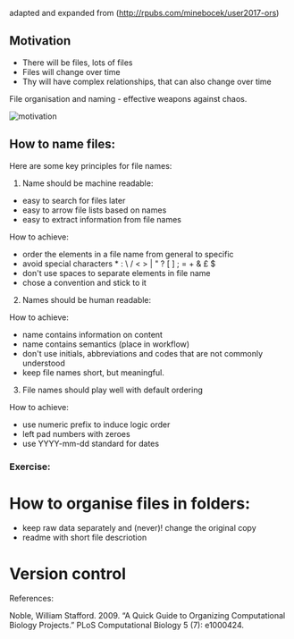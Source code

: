 adapted and expanded from (http://rpubs.com/minebocek/user2017-ors)

## Motivation

- There will be files, lots of files
- Files will change over time
- Thy will have complex relationships, that can also change over time

File organisation and naming - effective weapons against chaos.

![motivation](https://github.com/tavareshugo/slcu_r_course/blob/master/module01_data_and_files/xkcd_documents.png=250x)


## How to name files:
Here are some key principles for file names:

1) Name should be machine readable:
  - easy to search for files later
  - easy to arrow file lists based on names
  - easy to extract information from file names
  
How to achieve:

  - order the elements in a file name from general to specific
  - avoid special characters  * : \ / < > | " ? [ ] ; = + & £ $
  - don't use spaces to separate elements in file name
  - chose a convention and stick to it

2) Names should be human readable:

How to achieve:

  - name contains information on content
  - name contains semantics (place in workflow)
  - don't use initials, abbreviations and codes that are not commonly understood  
  - keep file names short, but meaningful.

3) File names should play well with default ordering

How to achieve:
  - use numeric prefix to induce logic order
  - left pad numbers with zeroes
  - use YYYY-mm-dd standard for dates


### Exercise:

# How to organise files in folders:

- keep raw data separately and (never)! change the original copy
- readme with short file descriotion

# Version control


References:

Noble, William Stafford. 2009. “A Quick Guide to Organizing Computational Biology Projects.” PLoS Computational Biology 5 (7): e1000424.
